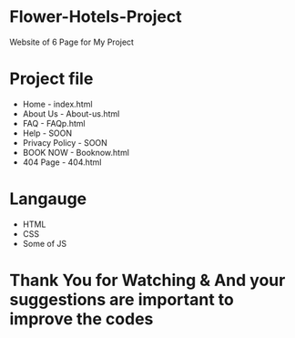 # Flower-Hotels-Project
Website of 6 Page for My Project


# Project file
- Home - index.html
- About Us - About-us.html
- FAQ - FAQp.html
- Help - SOON
- Privacy Policy - SOON
- BOOK NOW - Booknow.html
- 404 Page - 404.html


# Langauge
- HTML 
- CSS 
- Some of JS


# Thank You for Watching & And your suggestions are important to improve the codes
